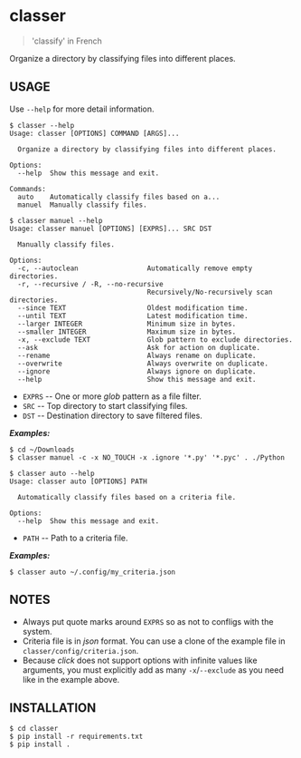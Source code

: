 # classer
> 'classify' in French

Organize a directory by classifying files into different places.


## USAGE
Use `--help` for more detail information.

```
$ classer --help
Usage: classer [OPTIONS] COMMAND [ARGS]...

  Organize a directory by classifying files into different places.

Options:
  --help  Show this message and exit.

Commands:
  auto    Automatically classify files based on a...
  manuel  Manually classify files.
```

```
$ classer manuel --help
Usage: classer manuel [OPTIONS] [EXPRS]... SRC DST

  Manually classify files.

Options:
  -c, --autoclean                 Automatically remove empty directories.
  -r, --recursive / -R, --no-recursive
                                  Recursively/No-recursively scan directories.
  --since TEXT                    Oldest modification time.
  --until TEXT                    Latest modification time.
  --larger INTEGER                Minimum size in bytes.
  --smaller INTEGER               Maximum size in bytes.
  -x, --exclude TEXT              Glob pattern to exclude directories.
  --ask                           Ask for action on duplicate.
  --rename                        Always rename on duplicate.
  --overwrite                     Always overwrite on duplicate.
  --ignore                        Always ignore on duplicate.
  --help                          Show this message and exit.
```

- `EXPRS` -- One or more *glob* pattern as a file filter.
- `SRC` -- Top directory to start classifying files.
- `DST` -- Destination directory to save filtered files.

***Examples:***
```
$ cd ~/Downloads
$ classer manuel -c -x NO_TOUCH -x .ignore '*.py' '*.pyc' . ./Python
```

```
$ classer auto --help
Usage: classer auto [OPTIONS] PATH

  Automatically classify files based on a criteria file.

Options:
  --help  Show this message and exit.
```

- `PATH` -- Path to a criteria file.

***Examples:***
```
$ classer auto ~/.config/my_criteria.json
```


## NOTES

- Always put quote marks around `EXPRS` so as not to confligs with the system.
- Criteria file is in *json* format. You can use a clone of the example file in
`classer/config/criteria.json`.
- Because *click* does not support options with infinite values like arguments,
you must explicitly add as many `-x`/`--exclude` as you need like in the example above.


## INSTALLATION
```
$ cd classer
$ pip install -r requirements.txt
$ pip install .
```
